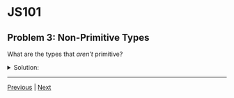 # JS101
## Problem 3: Non-Primitive Types

What are the types that *aren't* primitive?

<details>
<summary>Solution:</summary>

Objects include, but aren't limited to, the following types:
- Simple Objects
- Arrays
- Dates
- Functions

</details>

---

[Previous](002.md) | [Next](004.md)
